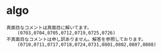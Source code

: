 # algo
	真面目なコメントは真面目に解いてます。
		(0703,0704,0705,0712,0719,0725,0726)
	不真面目なコメントは申し訳ありません。解答を参照しております。
		(0710,0711,0717,0718,0724,0731,0801,0802,0807,0808)
